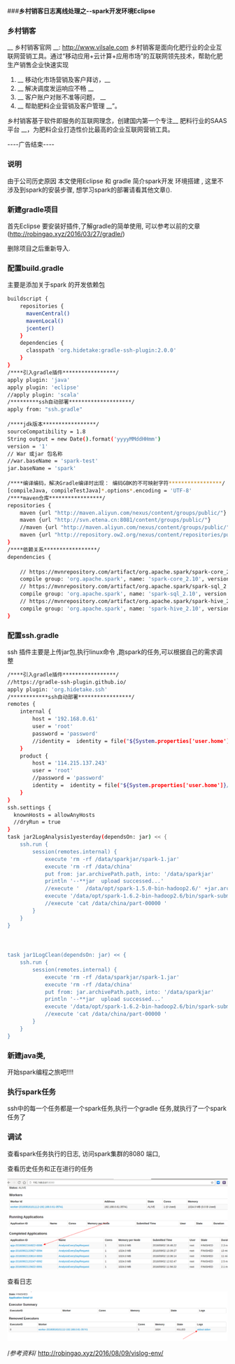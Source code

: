 ###__乡村销客日志离线处理之--spark开发环境Eclipse__

### 乡村销客
__ 乡村销客官网 __: http://www.vilsale.com 
乡村销客是面向化肥行业的企业互联网营销工具。通过“移动应用+云计算+应用市场”的互联网领先技术，帮助化肥生产销售企业快速实现  
<!-- more -->
1. __ 移动化市场营销及客户拜访，__  
1. __ 解决调度发运响应不畅  __  
1. __ 客户账户对账不准等问题， __  
1. __ 帮助肥料企业营销及客户管理 __”。 

乡村销客基于软件即服务的互联网理念，创建国内第一个专注__ 肥料行业的SAAS平台 __，为肥料企业打造性价比最高的企业互联网营销工具。
 
----广告结束----

### 说明
由于公司历史原因 
本文使用Eclipse 和 gradle 简介spark开发 环境搭建 , 这里不涉及到spark的安装步骤,
想学习spark的部署请看其他文章().

### 新建gradle项目
首先Eclipse 要安装好插件,了解gradle的简单使用, 可以参考以前的文章(http://robingao.xyz/2016/03/27/gradle/)

删除项目之后重新导入.

### 配置build.gradle 

主要是添加关于spark 的开发依赖包

```bash
buildscript {
	repositories {
	  mavenCentral()
	  mavenLocal()
	  jcenter()
	}	
	dependencies {
	  classpath 'org.hidetake:gradle-ssh-plugin:2.0.0'
	}
}
/****引入gradle插件*****************/
apply plugin: 'java'
apply plugin: 'eclipse'
//apply plugin: 'scala'
/*********ssh自动部署********************/
apply from: "ssh.gradle"

/****jdk版本*****************/
sourceCompatibility = 1.8
String output = new Date().format('yyyyMMddHHmm')
version = '1'
// War 或jar 包名称
//war.baseName = 'spark-test'
jar.baseName = 'spark'

/****编译编码，解决Gradle编译时出现： 编码GBK的不可映射字符*****************/
[compileJava, compileTestJava]*.options*.encoding = 'UTF-8'
/****maven仓库*****************/
repositories {
	maven {url "http://maven.aliyun.com/nexus/content/groups/public/"}
    maven {url "http://svn.etena.cn:8081/content/groups/public/"}
    //maven {url "http://maven.aliyun.com/nexus/content/groups/public/"}
    maven {url "http://repository.ow2.org/nexus/content/repositories/public/"}
}
/****依赖关系*****************/
dependencies {

    // https://mvnrepository.com/artifact/org.apache.spark/spark-core_2.10
	compile group: 'org.apache.spark', name: 'spark-core_2.10', version: '1.6.2'
	// https://mvnrepository.com/artifact/org.apache.spark/spark-sql_2.11
	compile group: 'org.apache.spark', name: 'spark-sql_2.10', version: '1.6.2'
    // https://mvnrepository.com/artifact/org.apache.spark/spark-hive_2.10
	compile group: 'org.apache.spark', name: 'spark-hive_2.10', version: '1.6.2'	
}
```

### 配置ssh.gradle

ssh 插件主要是上传jar包,执行linux命令 ,跑spark的任务,可以根据自己的需求调整

```bash
/****引入gradle插件*****************/
//https://gradle-ssh-plugin.github.io/
apply plugin: 'org.hidetake.ssh'
/************ssh自动部署*****************/
remotes {
    internal {
        host = '192.168.0.61'
        user = 'root'
        password = 'password'
        //identity =  identity = file("${System.properties['user.home']}/.ssh/test/id_rsa")
    }
    product {
        host = '114.215.137.243'
        user = 'root'
        //password = 'password'
        identity =  identity = file("${System.properties['user.home']}/.ssh/id_rsa")
    }
}
ssh.settings {
  knownHosts = allowAnyHosts
  //dryRun = true
}
task jar2LogAnalysis1yesterday(dependsOn: jar) << {
    ssh.run {
        session(remotes.internal) {
        	execute 'rm -rf /data/sparkjar/spark-1.jar'
        	execute 'rm -rf /data/china'
            put from: jar.archivePath.path, into: '/data/sparkjar'
            println '--**jar  upload successed...'
            //execute '  /data/opt/spark-1.5.0-bin-hadoop2.6/' +jar.archiveName + ' '
			execute '/data/opt/spark-1.6.2-bin-hadoop2.6/bin/spark-submit  --name "WordCount"  --master spark://192.168.0.61:7077 --executor-memory 1G --class et.log.vis.WordCount  /data/sparkjar/spark-1.jar hdfs:///user/root/access.log  /data/china ' 
        	//execute 'cat /data/china/part-00000 '
        }
    }
}



task jar1LogClean(dependsOn: jar) << {
    ssh.run {
        session(remotes.internal) {
        	execute 'rm -rf /data/sparkjar/spark-1.jar'
        	execute 'rm -rf /data/china'
            put from: jar.archivePath.path, into: '/data/sparkjar'
            println '--**jar  upload successed...'
			execute '/data/opt/spark-1.6.2-bin-hadoop2.6/bin/spark-submit  --name "LogNginxClean"  --master spark://192.168.0.61:7077 --executor-memory 1G --class et.log.vis.LogNginxClean  /data/sparkjar/spark-1.jar hdfs:///user/root/access.log  /data/china ' 
        	//execute 'cat /data/china/part-00000 '
        }
    }
}


```

### 新建java类,

开始spark编程之旅吧!!!!

### 执行spark任务

ssh中的每一个任务都是一个spark任务,执行一个gradle 任务,就执行了一个spark任务了

### 调试

查看spark任务执行的日志, 访问spark集群的8080 端口, 

查看历史任务和正在进行的任务

![查看任务](sparklog1.png "查看任务") 

查看日志

![查看日志](sparklog2.png "查看日志") 


/*参考资料*/
http://robingao.xyz/2016/08/09/vislog-env/